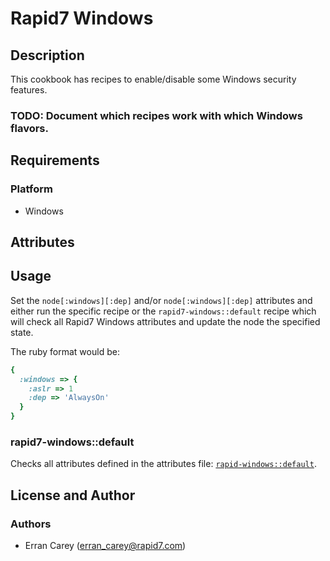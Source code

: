# Rapid7 Windows
## Description
This cookbook has recipes to enable/disable some Windows security features.

### TODO: Document which recipes work with which Windows flavors.

## Requirements
### Platform
* Windows

## Attributes

## Usage
Set the `node[:windows][:dep]` and/or `node[:windows][:dep]` attributes and
either run the specific recipe or the `rapid7-windows::default` recipe which will check all Rapid7 Windows attributes and update the node the specified state.


The ruby format would be:

```ruby
{
  :windows => {
    :aslr => 1
    :dep => 'AlwaysOn'
  }
}
```

### rapid7-windows::default
Checks all attributes defined in the attributes file: [`rapid-windows::default`](https://github.com/rapid7-cookbooks/rapid7-windows/blob/master/attributes/default.rb).

## License and Author
### Authors
* Erran Carey (erran_carey@rapid7.com)
